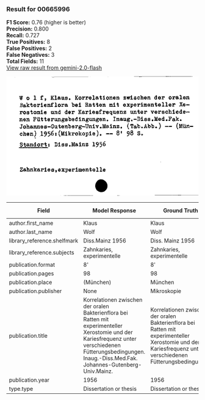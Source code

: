 ### Result for 00665996
**F1 Score:** 0.76 (higher is better)<br>**Precision:** 0.800<br>**Recall:** 0.727<br>**True Positives:** 8<br>**False Positives:** 2<br>**False Negatives:** 3<br>**Total Fields:** 11<br>[View raw result from gemini-2.0-flash](https://github.com/RISE-UNIBAS/humanities_data_benchmark/blob/main/results/2025-09-02/T0151/request_T0151_00665996.json)

<img src="https://github.com/RISE-UNIBAS/humanities_data_benchmark/blob/main/benchmarks/zettelkatalog/images/00665996.jpg?raw=true" alt="00665996" width="600px">

| Field | Model Response | Ground Truth | Fuzzy Score | Match |
|-------|----------------|--------------|-------------|-------|
| author.first_name | Klaus | Klaus | 1.000 | ✅ |
| author.last_name | Wolf | Wolf | 1.000 | ✅ |
| library_reference.shelfmark | Diss.Mainz 1956 | Diss. Mainz 1956 | 0.968 | ✅ |
| library_reference.subjects | Zahnkaries, experimentelle | Zahnkaries, experimentelle | 1.000 | ✅ |
| publication.format | 8' | 8' | 1.000 | ✅ |
| publication.pages | 98 | 98 | 1.000 | ✅ |
| publication.place | (München) | München | 0.875 | ❌ |
| publication.publisher | None | Mikroskopie | 0.000 | ❌ |
| publication.title | Korrelationen zwischen der oralen Bakterienflora bei Ratten mit experimenteller Xerostomie und der Kariesfrequenz unter verschiedenen Fütterungsbedingungen. Inaug.-Diss.Med.Fak. Johannes-Gutenberg-Univ.Mainz. | Korrelationen zwischen der oralen Bakterienflora bei Ratten mit experimenteller Xerostomie und der Kariesfrequenz unter verschiedenen Fütterungsbedingungen | 0.854 | ❌ |
| publication.year | 1956 | 1956 | 1.000 | ✅ |
| type.type | Dissertation or thesis | Dissertation or thesis | 1.000 | ✅ |
